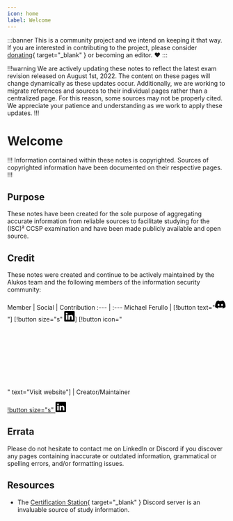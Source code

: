 ```yaml
---
icon: home
label: Welcome
---
```


:::banner
This is a community project and we intend on keeping it that way. If you are interested in contributing to the project, please consider [donating](https://patreon.com/alukos){ target="_blank" } or becoming an editor. ❤️
:::

!!!warning
We are actively updating these notes to reflect the latest exam revision released on August 1st, 2022. The content on these pages will change dynamically as these updates occur. Additionally, we are working to migrate references and sources to their individual pages rather than a centralized page. For this reason, some sources may not be properly cited. We appreciate your patience and understanding as we work to apply these updates.
!!!

# Welcome

!!!
Information contained within these notes is copyrighted. Sources of copyrighted information have been documented on their respective pages.
!!!

## Purpose

These notes have been created for the sole purpose of aggregating accurate information from reliable sources to facilitate studying for the (ISC)² CCSP examination and have been made publicly available and open source.

## Credit

These notes were created and continue to be actively maintained by the Alukos team and the following members of the information security community:

Member | Social | Contribution
:--- | :---
Michael Ferullo | [!button text="<svg xmlns="http://www.w3.org/2000/svg" width="24" height="24" fill="black" class="bi bi-discord" viewBox="0 0 16 16"><path d="M13.545 2.907a13.227 13.227 0 0 0-3.257-1.011.05.05 0 0 0-.052.025c-.141.25-.297.577-.406.833a12.19 12.19 0 0 0-3.658 0 8.258 8.258 0 0 0-.412-.833.051.051 0 0 0-.052-.025c-1.125.194-2.22.534-3.257 1.011a.041.041 0 0 0-.021.018C.356 6.024-.213 9.047.066 12.032c.001.014.01.028.021.037a13.276 13.276 0 0 0 3.995 2.02.05.05 0 0 0 .056-.019c.308-.42.582-.863.818-1.329a.05.05 0 0 0-.01-.059.051.051 0 0 0-.018-.011 8.875 8.875 0 0 1-1.248-.595.05.05 0 0 1-.02-.066.051.051 0 0 1 .015-.019c.084-.063.168-.129.248-.195a.05.05 0 0 1 .051-.007c2.619 1.196 5.454 1.196 8.041 0a.052.052 0 0 1 .053.007c.08.066.164.132.248.195a.051.051 0 0 1-.004.085 8.254 8.254 0 0 1-1.249.594.05.05 0 0 0-.03.03.052.052 0 0 0 .003.041c.24.465.515.909.817 1.329a.05.05 0 0 0 .056.019 13.235 13.235 0 0 0 4.001-2.02.049.049 0 0 0 .021-.037c.334-3.451-.559-6.449-2.366-9.106a.034.034 0 0 0-.02-.019Zm-8.198 7.307c-.789 0-1.438-.724-1.438-1.612 0-.889.637-1.613 1.438-1.613.807 0 1.45.73 1.438 1.613 0 .888-.637 1.612-1.438 1.612Zm5.316 0c-.788 0-1.438-.724-1.438-1.612 0-.889.637-1.613 1.438-1.613.807 0 1.451.73 1.438 1.613 0 .888-.631 1.612-1.438 1.612Z"/></svg>"] [!button size="s" <svg xmlns="http://www.w3.org/2000/svg" width="24" height="24" fill="black" class="bi bi-linkedin" viewBox="0 0 16 16"><path d="M0 1.146C0 .513.526 0 1.175 0h13.65C15.474 0 16 .513 16 1.146v13.708c0 .633-.526 1.146-1.175 1.146H1.175C.526 16 0 15.487 0 14.854V1.146zm4.943 12.248V6.169H2.542v7.225h2.401zm-1.2-8.212c.837 0 1.358-.554 1.358-1.248-.015-.709-.52-1.248-1.342-1.248-.822 0-1.359.54-1.359 1.248 0 .694.521 1.248 1.327 1.248h.016zm4.908 8.212V9.359c0-.216.016-.432.08-.586.173-.431.568-.878 1.232-.878.869 0 1.216.662 1.216 1.634v3.865h2.401V9.25c0-2.22-1.184-3.252-2.764-3.252-1.274 0-1.845.7-2.165 1.193v.025h-.016a5.54 5.54 0 0 1 .016-.025V6.169h-2.4c.03.678 0 7.225 0 7.225h2.4z"/></path></svg>] [!button icon="<svg width=&quot;24&quot; height=&quot;24&quot;><path fill-rule=&quot;evenodd&quot; d=&quot;M12 16.5a4.5 4.5 0 100-9 4.5 4.5 0 000 9zm0 1.5a6 6 0 100-12 6 6 0 000 12z&quot;></path></svg>" text="Visit website"] | Creator/Maintainer



[!button size="s" <svg xmlns="http://www.w3.org/2000/svg" width="24" height="24" fill="black" class="bi bi-linkedin" viewBox="0 0 16 16"><path d="M0 1.146C0 .513.526 0 1.175 0h13.65C15.474 0 16 .513 16 1.146v13.708c0 .633-.526 1.146-1.175 1.146H1.175C.526 16 0 15.487 0 14.854V1.146zm4.943 12.248V6.169H2.542v7.225h2.401zm-1.2-8.212c.837 0 1.358-.554 1.358-1.248-.015-.709-.52-1.248-1.342-1.248-.822 0-1.359.54-1.359 1.248 0 .694.521 1.248 1.327 1.248h.016zm4.908 8.212V9.359c0-.216.016-.432.08-.586.173-.431.568-.878 1.232-.878.869 0 1.216.662 1.216 1.634v3.865h2.401V9.25c0-2.22-1.184-3.252-2.764-3.252-1.274 0-1.845.7-2.165 1.193v.025h-.016a5.54 5.54 0 0 1 .016-.025V6.169h-2.4c.03.678 0 7.225 0 7.225h2.4z"/></svg>](linkme.md)



## Errata

Please do not hesitate to contact me on LinkedIn or Discord if you discover any pages containing inaccurate or outdated information, grammatical or spelling errors, and/or formatting issues.

## Resources

- The [Certification Station](https://discord.gg/certstation){ target="_blank" } Discord server is an invaluable source of study information.